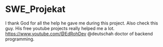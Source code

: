 # SWE_Projekat
I thank God for all the help he gave me during this project.
Also check this guy. His free youtube projects really helped me a lot. https://www.youtube.com/@EdRohDev
@deutschah doctor of backend programming.
